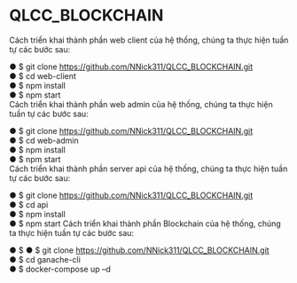 # QLCC_BLOCKCHAIN
Cách triển khai thành phần web client của hệ thống, chúng ta thực hiện tuần tự các bước sau:

●	$ git clone https://github.com/NNick311/QLCC_BLOCKCHAIN.git  
●	$ cd web-client  
●	$ npm install  
●	$ npm start  
Cách triển khai thành phần web admin của hệ thống, chúng ta thực hiện tuần tự các bước sau:

●	$ git clone https://github.com/NNick311/QLCC_BLOCKCHAIN.git  
●	$ cd web-admin  
●	$ npm install  
●	$ npm start  
Cách triển khai thành phần server api của hệ thống, chúng ta thực hiện tuần tự các bước sau:

●	$ git clone https://github.com/NNick311/QLCC_BLOCKCHAIN.git  
●	$ cd api  
●	$ npm install  
●	$ npm start
Cách triển khai thành phần Blockchain của hệ thống, chúng ta thực hiện tuần tự các bước sau:

●	$ ●	$ git clone https://github.com/NNick311/QLCC_BLOCKCHAIN.git  
●	$ cd ganache-cli  
●	$ docker-compose up –d
